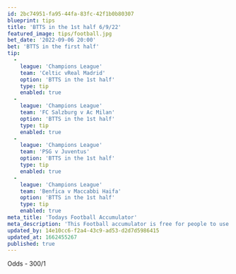 ```yaml
---
id: 2bc74951-fa95-44fa-83fc-42f1b0b80307
blueprint: tips
title: 'BTTS in the 1st half 6/9/22'
featured_image: tips/football.jpg
bet_date: '2022-09-06 20:00'
bet: 'BTTS in the first half'
tip:
  -
    league: 'Champions League'
    team: 'Celtic vReal Madrid'
    option: 'BTTS in the 1st half'
    type: tip
    enabled: true
  -
    league: 'Champions League'
    team: 'FC Salzburg v Ac Milan'
    option: 'BTTS in the 1st half'
    type: tip
    enabled: true
  -
    league: 'Champions League'
    team: 'PSG v Juventus'
    option: 'BTTS in the 1st half'
    type: tip
    enabled: true
  -
    league: 'Champions League'
    team: 'Benfica v Maccabbi Haifa'
    option: 'BTTS in the 1st half'
    type: tip
    enabled: true
meta_title: 'Todays Football Accumulator'
meta_description: 'This Football accumulator is free for people to use who are looking for Football tips. UK football tips daily. Lets beat the bookies. Winning Bets'
updated_by: 14e10cc6-f2a4-43c9-ad53-d2d7d5986415
updated_at: 1662455267
published: true
---
```

Odds - 300/1